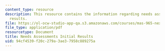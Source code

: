 ```yaml
---
content_type: resource
description: This resource contains the information regarding needs assessments initial
  results.
file: https://ol-ocw-studio-app-qa.s3.amazonaws.com/courses/mas-965-nextlab-i-designing-mobile-technologies-for-the-next-billion-users-fall-2008/94cf4539f20c279a3ae37958c889275a_MITMAS_965F08_milestone2.pdf
file_type: application/pdf
resourcetype: Document
title: Needs Assessments Initial Results
uid: 94cf4539-f20c-279a-3ae3-7958c889275a
---
```

